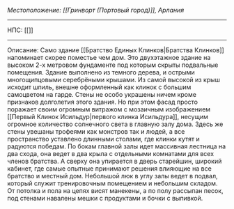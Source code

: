 *Местоположение: [[Гринворт (Портовый город)]], Арлания*
_________
НПС: [[]]
_________
Описание: Само здание [[Братство Единых Клинков|Братства Клинков]] напоминает скорее поместье чем дом. Это двухэтажное здание на высоком 2-х метровом фундаменте под которым скрыты подвальные помещения. Здание выполнено из темного дерева, и острыми многощипцовыми серебрёными крышами. Из самой высокой из крыш исходит шпиль, внешне оформленный как клинок с большим самоцветом на гарде. Стены не особо украшены ничем кроме признаков долголетия этого здания. Но при этом фасад просто поражает своим огромным витражом с мозаичным изображением [[Первый Клинок Исильдур|первого клинка Исильдура]], несущим огромное количество солнечного света в главную залу дома. Здесь же стены увешаны трофеями как монстров так и людей, а все пространство уставлено длинными столами, где клинки кутят и радуются победам. По бокам главной залы идет массивная лестница на два схода, она ведет в два крыла с отдельными комнатами для всех членов братства. А сверху она упирается в дверь старейшин, широкий кабинет, где самые опытные принимают решения влияющие на все братство и местный дом. Небольшой люк в углу залы ведет в подвал, который служит тренировочным помещением и небольшим складом. От потолка и пола на цепях висят манекены, а по полу рассыпан песок, под стенами навалены мешки с продуктами и бочки с выпивкой. 

